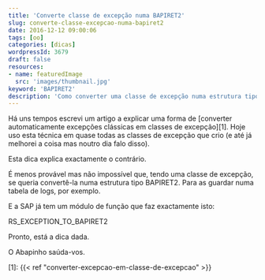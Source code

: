 ```yaml
---
title: 'Converte classe de excepção numa BAPIRET2'
slug: converte-classe-excepcao-numa-bapiret2
date: 2016-12-12 09:00:06
tags: [oo]
categories: [dicas]
wordpressId: 3679
draft: false
resources:
- name: featuredImage
  src: 'images/thumbnail.jpg'
keyword: 'BAPIRET2'
description: 'Como converter uma classe de excepção numa estrutura tipo BAPIRET2 para, por exemplo, poder adicioná-la a uma tabela de logs.'
---
```

Há uns tempos escrevi um artigo a explicar uma forma de [converter automaticamente excepções clássicas em classes de excepção][1]. Hoje uso esta técnica em quase todas as classes de excepção que crio (e até já melhorei a coisa mas noutro dia falo disso).

Esta dica explica exactamente o contrário.

<!--more-->

É menos provável mas não impossível que, tendo uma classe de excepção, se queria convertê-la numa estrutura tipo BAPIRET2. Para as guardar numa tabela de logs, por exemplo.

E a SAP já tem um módulo de função que faz exactamente isto:

RS_EXCEPTION_TO_BAPIRET2

Pronto, está a dica dada.

O Abapinho saúda-vos.

   [1]: {{< ref "converter-excepcao-em-classe-de-excepcao" >}}
